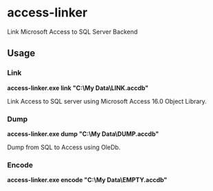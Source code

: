 # access-linker
Link Microsoft Access to SQL Server Backend

## Usage

### Link
__access-linker.exe link "C:\My Data\LINK.accdb" <server> <database>__

Link Access to SQL server using Microsoft Access 16.0 Object Library.

### Dump
__access-linker.exe dump "C:\My Data\DUMP.accdb" <server> <database>__

Dump from SQL to Access using OleDb.

### Encode
__access-linker.exe encode "C:\My Data\EMPTY.accdb"__
